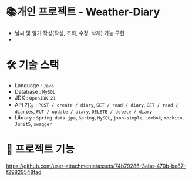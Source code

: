 # 📚개인 프로젝트 - Weather-Diary
- 날씨 및 일기 작성(작성, 조회, 수정, 삭제) 기능 구현
- 
  <br>

# 🛠️ 기술 스택
- Language : `Java`
- Database : `MySQL`
- JDK : `OpenJDK 21`
- API 기능 : `POST / create / diary`, `GET / read / diary`, `GET / read / diaries`, `PUT / update / diary`, `DELETE / delete / diary`
- Library : `Spring data jpa`, `Spring`, `MySQL`, `json-simple`, `Lombok`, `mockito`, `Junit5`, `swagger`
  <br>

# 👀 프로젝트 기능

https://github.com/user-attachments/assets/74b79286-3abe-470b-be87-f29829548fad
